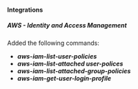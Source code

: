 
#### Integrations
##### AWS - Identity and Access Management
Added the following commands:
- ***aws-iam-list-user-policies***
- ***aws-iam-list-attached user-polices***
- ***aws-iam-list-attached-group-policies***
- ***aws-iam-get-user-login-profile***
